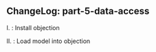 ChangeLog: part-5-data-access
-------------------------
I.    : Install objection

II.   : Load model into objection
